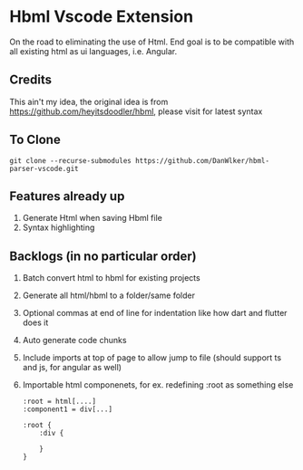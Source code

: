 # Hbml Vscode Extension

 On the road to eliminating the use of Html. End goal is to be compatible with all existing html as ui languages, i.e. Angular.

## Credits

This ain't my idea, the original idea is from <https://github.com/heyitsdoodler/hbml>, please visit for latest syntax

## To Clone

```git clone --recurse-submodules https://github.com/DanWlker/hbml-parser-vscode.git```

## Features already up

1. Generate Html when saving Hbml file
2. Syntax highlighting

## Backlogs (in no particular order)

1. Batch convert html to hbml for existing projects
2. Generate all html/hbml to a folder/same folder
3. Optional commas at end of line for indentation like how dart and flutter does it
4. Auto generate code chunks
5. Include imports at top of page to allow jump to file (should support ts and js, for angular as well)
6. Importable html componenets, for ex. redefining :root as something else

    ```hbml
    :root = html[....]
    :component1 = div[...]

    :root {
        :div {

        }
    }
    ```
